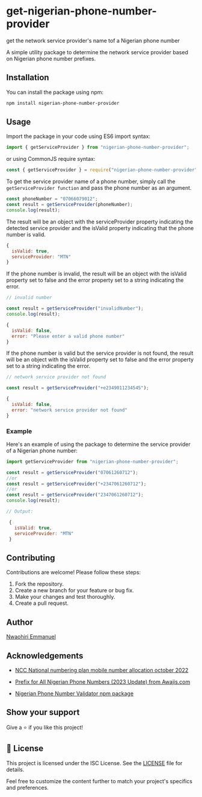 # get-nigerian-phone-number-provider

get the network service provider's name tof a Nigerian phone number

<!-- [![Build Status](https://travis-ci.com/Emmanuel-Xs/nigerian-phone-number-provider.svg?branch=main)](https://travis-ci.com/Emmanuel-Xs/nigerian-phone-number-provider)
[![Coverage Status](https://coveralls.io/repos/github/Emmanuel-Xs/nigerian-phone-number-provider/badge.svg?branch=main)](https://coveralls.io/github/Emmanuel-Xs/nigerian-phone-number-provider?branch=main)

[![npm version](https://img.shields.io/npm/v/nigerian-phone-number-provider.svg)](https://www.npmjs.com/package/nigerian-phone-number-provider)
[![License](https://img.shields.io/npm/l/nigerian-phone-number-provider.svg)](https://github.com/your-username/nigerian-phone-number-provider/blob/main/LICENSE) -->

A simple utility package to determine the network service provider based on Nigerian phone number prefixes.

## Installation

You can install the package using npm:

```bash
npm install nigerian-phone-number-provider
```

## Usage

Import the package in your code using ES6 import syntax:

```javascript
import { getServiceProvider } from "nigerian-phone-number-provider";
```

or using CommonJS require syntax:

```javascript
const { getServiceProvider } = require("nigerian-phone-number-provider");
```

To get the service provider name of a phone number, simply call the `getServiceProvider function` and pass the phone number as an argument.

```javascript
const phoneNumber = "07066079012";
const result = getServiceProvider(phoneNumber);
console.log(result);
```

The result will be an object with the serviceProvider property indicating the detected service provider and the isValid property indicating that the phone number is valid.

```javascript
{
  isValid: true,
  serviceProvider: "MTN"
}
```

If the phone number is invalid, the result will be an object with the isValid property set to false and the error property set to a string indicating the error.

```javascript
// invalid number

const result = getServiceProvider("invalidNumber");
console.log(result);

{
  isValid: false,
  error: "Please enter a valid phone number"
}
```

If the phone number is valid but the service provider is not found, the result will be an object with the isValid property set to false and the error property set to a string indicating the error.

```javascript
// network service provider not found

const result = getServiceProvider("+e2349011234545");

{
  isValid: false,
  error: "network service provider not found"
}
```

### Example

Here's an example of using the package to determine the service provider of a Nigerian phone number:

```javascript
import getServiceProvider from "nigerian-phone-number-provider";

const result = getServiceProvider("07061260712");
//or
const result = getServiceProvider("+2347061260712");
//or
const result = getServiceProvider("2347061260712");
console.log(result);

// Output:

 {
   isValid: true,
   serviceProvider: "MTN"
 }
```

## Contributing

Contributions are welcome! Please follow these steps:

1. Fork the repository.
2. Create a new branch for your feature or bug fix.
3. Make your changes and test thoroughly.
4. Create a pull request.

## Author

[Nwaohiri Emmanuel](https://github.com/Emmanuel-Xs)

## Acknowledgements

- [NCC National numbering plan mobile number allocation october 2022](https://www.ncc.gov.ng/accessible/documents/1063-national-numbering-plan-mobile-number-allocation-october-2022/file)

- [Prefix for All Nigerian Phone Numbers (2023 Update) from Awajis.com](https://awajis.com/all-nigerian-gsm-numbers-and-networks/)
- [Nigerian Phone Number Validator npm package](https://www.npmjs.com/package/nigeria-phone-number-validator)

## Show your support

Give a ⭐️ if you like this project!

## 📝 License

This project is licensed under the ISC License. See the [LICENSE](https://opensource.org/license/isc-license-txt/) file for details.

Feel free to customize the content further to match your project's specifics and preferences.
